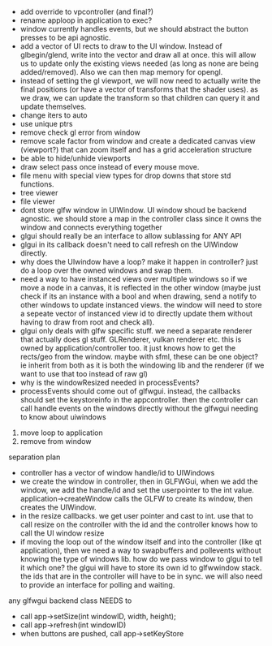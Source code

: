  - add override to vpcontroller (and final?)
- rename apploop in application to exec?
 - window currently handles events, but we should abstract the button presses to be api agnostic. 
 - add a vector of UI rects to draw to the UI window. Instead of glbegin/glend, write into the vector and draw all at once. this will allow us to update only the existing views needed (as long as none are being added/removed). Also we can then map memory for opengl.
 - instead of setting the gl viewport, we will now need to actually write the final positions (or have a vector of transforms that the shader uses). as we draw, we can update the transform so that children can query it and update themselves. 
 - change iters to auto
 - use unique ptrs
 - remove check gl error from window
 - remove scale factor from window and create a dedicated canvas view (viewport?) that can zoom itself and has a grid acceleration structure
 - be able to hide/unhide viewports
 - draw select pass once instead of every mouse move.
 - file menu with special view types for drop downs that store std functions.
 - tree viewer
 - file viewer
 - dont store glfw window in UIWindow. UI window shoud be backend agnostic. we should store a map in the controller class since it owns the window and connects everything together
 - glgui should really be an interface to allow sublassing for ANY API
 - glgui in its callback doesn't need to call refresh on the UIWindow directly.
 - why does the UIwindow have a loop? make it happen in controller? just do a loop over the owned windows and swap them.
 - need a way to have instanced views over multiple windows so if we move a node in a canvas, it is reflected in the other window (maybe just check if its an instance with a bool and when drawing, send a notify to other windows to update instanced views. the window will need to store a sepeate vector of instanced view id to directly update them without having to draw from root and check all).
- glgui only deals with glfw specific stuff. we need a separate renderer that actually does gl stuff. GLRenderer, vulkan renderer etc. this is owned by application/controller too. it just knows how to get the rects/geo from the window. maybe with sfml, these can be one object? ie inherit from both as it is both the windowing lib and the renderer (if we want to use that too instead of raw gl)
- why is the windowResized needed in processEvents?
- processEvents should come out of glfwgui. instead, the callbacks should set the keystoreinfo in the appcontroller. then the controller can call handle events on the windows directly without the glfwgui needing to know about uiwindows



1) move loop to application
2) remove from window


 separation plan
 - controller has a vector of window handle/id to UIWindows
 - we create the window in controller, then in GLFWGui, when we add the window, we add the handle/id and set the userpointer to the int value. application->createWindow calls the GLFW to create its window, then creates the UIWindow.
 - in the resize callbacks. we get user pointer and cast to int. use that to call resize on the controller with the id and the controller knows how to call the UI window resize
 - if moving the loop out of the window itself and into the controller (like qt application), then we need a way to swapbuffers and pollevents without knowing the type of windows lib. how do we pass window to glgui to tell it which one? the glgui will have to store its own id to glfwwindow stack. the ids that are in the controller will have to be in sync. we will also need to provide an interface for polling and waiting.


any glfwgui backend class NEEDS to
 - call app->setSize(int windowID, width, height);
 - call app->refresh(int windowID)
 - when buttons are pushed, call app->setKeyStore 
